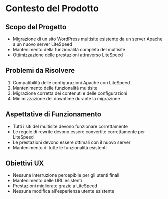 # Contesto del Prodotto

## Scopo del Progetto
- Migrazione di un sito WordPress multisite esistente da un server Apache a un nuovo server LiteSpeed
- Mantenimento della funzionalità completa del multisite
- Ottimizzazione delle prestazioni attraverso LiteSpeed

## Problemi da Risolvere
1. Compatibilità delle configurazioni Apache con LiteSpeed
2. Mantenimento delle funzionalità multisite
3. Migrazione corretta dei contenuti e delle configurazioni
4. Minimizzazione del downtime durante la migrazione

## Aspettative di Funzionamento
- Tutti i siti del multisite devono funzionare correttamente
- Le regole di rewrite devono essere convertite correttamente per LiteSpeed
- Le prestazioni devono essere ottimali con il nuovo server
- Mantenimento di tutte le funzionalità esistenti

## Obiettivi UX
- Nessuna interruzione percepibile per gli utenti finali
- Mantenimento delle URL esistenti
- Prestazioni migliorate grazie a LiteSpeed
- Nessuna modifica all'esperienza utente esistente 